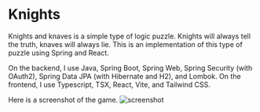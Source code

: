 # Knights

Knights and knaves is a simple type of logic puzzle. Knights will always tell the truth, knaves will always lie. This is an implementation of this type of puzzle using Spring and React.

On the backend, I use Java, Spring Boot, Spring Web, Spring Security (with OAuth2), Spring Data JPA (with Hibernate and H2), and Lombok. On the frontend, I use Typescript, TSX, React, Vite, and Tailwind CSS.

Here is a screenshot of the game.
![screenshot](https://github.com/user-attachments/assets/17003b23-c6b7-4177-a56f-e4f61c2b8868)
